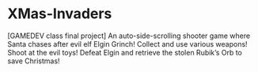 XMas-Invaders
=============

[GAMEDEV class final project] An auto-side-scrolling shooter game where Santa chases after evil elf Elgin Grinch! Collect and use various weapons! Shoot at the evil toys! Defeat Elgin and retrieve the stolen Rubik’s Orb to save Christmas!
